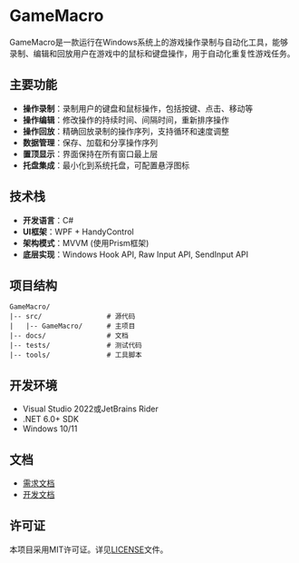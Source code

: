 # GameMacro

GameMacro是一款运行在Windows系统上的游戏操作录制与自动化工具，能够录制、编辑和回放用户在游戏中的鼠标和键盘操作，用于自动化重复性游戏任务。

## 主要功能

- **操作录制**：录制用户的键盘和鼠标操作，包括按键、点击、移动等
- **操作编辑**：修改操作的持续时间、间隔时间，重新排序操作
- **操作回放**：精确回放录制的操作序列，支持循环和速度调整
- **数据管理**：保存、加载和分享操作序列
- **置顶显示**：界面保持在所有窗口最上层
- **托盘集成**：最小化到系统托盘，可配置悬浮图标

## 技术栈

- **开发语言**：C#
- **UI框架**：WPF + HandyControl
- **架构模式**：MVVM (使用Prism框架)
- **底层实现**：Windows Hook API, Raw Input API, SendInput API

## 项目结构

```
GameMacro/
|-- src/                # 源代码
|   |-- GameMacro/      # 主项目
|-- docs/               # 文档
|-- tests/              # 测试代码
|-- tools/              # 工具脚本
```

## 开发环境

- Visual Studio 2022或JetBrains Rider
- .NET 6.0+ SDK
- Windows 10/11

## 文档

- [需求文档](docs/需求文档.md)
- [开发文档](docs/开发文档.md)

## 许可证

本项目采用MIT许可证。详见[LICENSE](LICENSE)文件。 